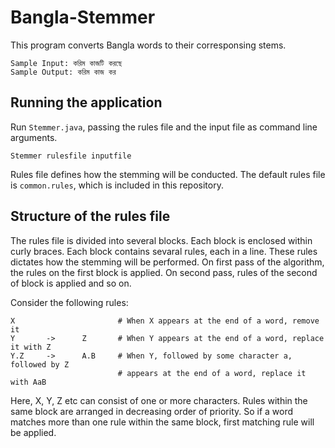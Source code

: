 Bangla-Stemmer
==============
This program converts Bangla words to their corresponsing stems.
```
Sample Input: করিম কাজটি করছে 
Sample Output: করিম কাজ কর 
```

Running the application
-----------------------
Run `Stemmer.java`, passing the rules file and the input file as command line arguments.
```
Stemmer rulesfile inputfile
```
Rules file defines how the stemming will be conducted. The default rules file is ``common.rules``, which is included in this repository.


Structure of the rules file
---------------------------

The rules file is divided into several blocks. Each block is enclosed within curly braces. Each block contains sevaral rules, each in a line. These rules dictates how the stemming will be performed. On first pass of the algorithm, the rules on the first block is applied. On second pass, rules of the second of block is applied and so on.

Consider the following rules:
```
X                       # When X appears at the end of a word, remove it
Y       ->      Z       # When Y appears at the end of a word, replace it with Z
Y.Z     ->      A.B     # When Y, followed by some character a, followed by Z 
                        # appears at the end of a word, replace it with AaB                        
```

Here, X, Y, Z etc can consist of one or more characters. Rules within the same block are arranged in decreasing order of priority. So if a word matches more than one rule within the same block, first matching rule will be applied.

